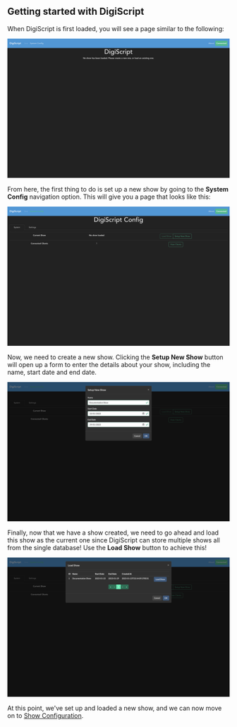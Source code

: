 ## Getting started with DigiScript

When DigiScript is first loaded, you will see a page similar to the following:

![](../images/getting_started/first_look.png)

From here, the first thing to do is set up a new show by going to the **System Config** navigation
option. This will give you a page that looks like this:

![](../images/getting_started/config_system.png)

Now, we need to create a new show. Clicking the **Setup New Show** button will open up a form to
enter the details about your show, including the name, start date and end date.

![](../images/getting_started/create_show.png)

Finally, now that we have a show created, we need to go ahead and load this show as the current one
since DigiScript can store multiple shows all from the single database! Use the **Load Show** button
to achieve this!

![](../images/getting_started/load_show.png)

At this point, we've set up and loaded a new show, and we can now move on to 
[Show Configuration](../pages/show_config.md).